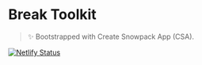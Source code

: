 # Break Toolkit

> ✨ Bootstrapped with Create Snowpack App (CSA).

[![Netlify Status](https://api.netlify.com/api/v1/badges/f9253d81-8715-4146-915b-17ffdc51839d/deploy-status)](https://app.netlify.com/sites/breadtoolkit/deploys)
